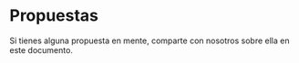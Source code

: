 # Propuestas

Si tienes alguna propuesta en mente, comparte con nosotros sobre ella en este documento.